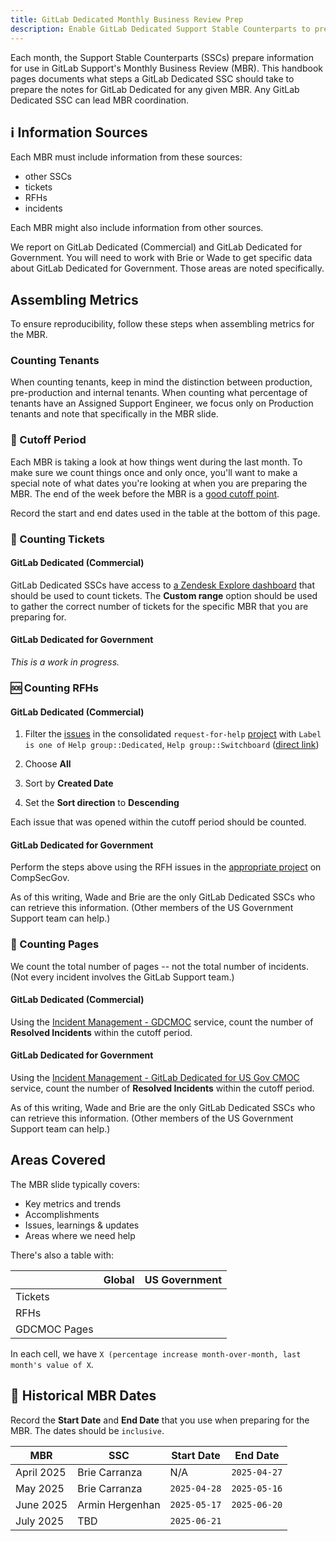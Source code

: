 ```yaml
---
title: GitLab Dedicated Monthly Business Review Prep
description: Enable GitLab Dedicated Support Stable Counterparts to prep for the Monthly Business Review in Support. 
---
```


Each month, the Support Stable Counterparts (SSCs) prepare information for use in GitLab Support's Monthly Business Review (MBR). This handbook pages documents what steps a GitLab Dedicated SSC should take to prepare the notes for GitLab Dedicated for any given MBR. Any GitLab Dedicated SSC can lead MBR coordination. 

## ℹ️ Information Sources

Each MBR must include information from these sources:

- other SSCs
- tickets 
- RFHs
- incidents

Each MBR might also include information from other sources.

We report on GitLab Dedicated (Commercial) and GitLab Dedicated for Government. You will need to work with Brie or Wade to get specific data about GitLab Dedicated for Government. Those areas are noted specifically.  

## Assembling Metrics

To ensure reproducibility, follow these steps when assembling metrics for the MBR.

### Counting Tenants

When counting tenants, keep in mind the distinction between production, pre-production and internal tenants. When counting what percentage of tenants have an Assigned Support Engineer, we focus only on Production tenants and note that specifically in the MBR slide.

### 📅 Cutoff Period

Each MBR is taking a look at how things went during the last month. To make sure we count things once and only once, you'll want to make a special note of what dates you're looking at when you are preparing the MBR. The end of the week before the MBR is a [good cutoff point](https://gitlab.com/gitlab-com/support/support-team-meta/-/issues/6738#note_2394065104).

Record the start and end dates used in the table at the bottom of this page.

### 🎫 Counting Tickets

#### GitLab Dedicated (Commercial)

GitLab Dedicated SSCs have access to [a Zendesk Explore dashboard](https://gitlab.zendesk.com/explore/studio#/dashboards/07CF8C533919A5124620021181BA5AD59F3463F6A1D60F1FC2C789D5E49079E4) that should be used to count tickets. The **Custom range** option should be used to gather the correct number of tickets for the specific MBR that you are preparing for.

#### GitLab Dedicated for Government

_This is a work in progress._

### 🆘 Counting RFHs

#### GitLab Dedicated (Commercial)

1. Filter the [issues](https://gitlab.com/gitlab-com/request-for-help/-/issues/?sort=created_date&state=opened&first_page_size=100) in the consolidated `request-for-help` [project](https://gitlab.com/gitlab-com/request-for-help) with `Label` `is one of` `Help group::Dedicated`, `Help group::Switchboard` ([direct link](https://gitlab.com/gitlab-com/request-for-help/-/issues/?sort=created_date&state=all&or%5Blabel_name%5D%5B%5D=Help%20group%3A%3ASwitchboard&or%5Blabel_name%5D%5B%5D=Help%20group%3A%3ADedicated&first_page_size=20))

1. Choose **All**
1. Sort by **Created Date**
1. Set the **Sort direction** to **Descending**

Each issue that was opened within the cutoff period should be counted. 

#### GitLab Dedicated for Government

Perform the steps above using the RFH issues in the [appropriate project](https://compsecgov.gitlab-dedicated.us/gitlab-dedicated-us-public-sector/incident-management) on CompSecGov. 

As of this writing, Wade and Brie are the only GitLab Dedicated SSCs who can retrieve this information. (Other members of the US Government Support team can help.)

### 🚨 Counting Pages

We count the total number of pages -- not the total number of incidents. (Not every incident involves the GitLab Support team.)

#### GitLab Dedicated (Commercial)

Using the [Incident Management - GDCMOC](https://gitlab.pagerduty.com/service-directory/P8WVAI0) service, count the number of **Resolved Incidents** within the cutoff period.

#### GitLab Dedicated for Government

Using the [Incident Management - GitLab Dedicated for US Gov CMOC](https://gitlab.pagerduty.com/service-directory/PQRVHA8) service, count the number of **Resolved Incidents** within the cutoff period.

As of this writing, Wade and Brie are the only GitLab Dedicated SSCs who can retrieve this information. (Other members of the US Government Support team can help.)

## Areas Covered

The MBR slide typically covers:

- Key metrics and trends
- Accomplishments
- Issues, learnings & updates
- Areas where we need help

There's also a table with:

| | Global | US Government | 
|-|--------|---------------|
| Tickets | | | 
| RFHs | | | 
| GDCMOC Pages | | |

In each cell, we have `X (percentage increase month-over-month, last month's value of X`.

## 📜 Historical MBR Dates

Record the **Start Date** and **End Date** that you use when preparing for the MBR. The dates should be `inclusive`.

| MBR | SSC | Start Date | End Date |
| ------ | ------ | ------ | ------ |
| April 2025 | Brie Carranza |  N/A      | `2025-04-27` |
| May 2025 | Brie Carranza | `2025-04-28` | `2025-05-16` |
| June 2025 |Armin Hergenhan | `2025-05-17` | `2025-06-20` |
| July 2025 |TBD | `2025-06-21`  |  |
